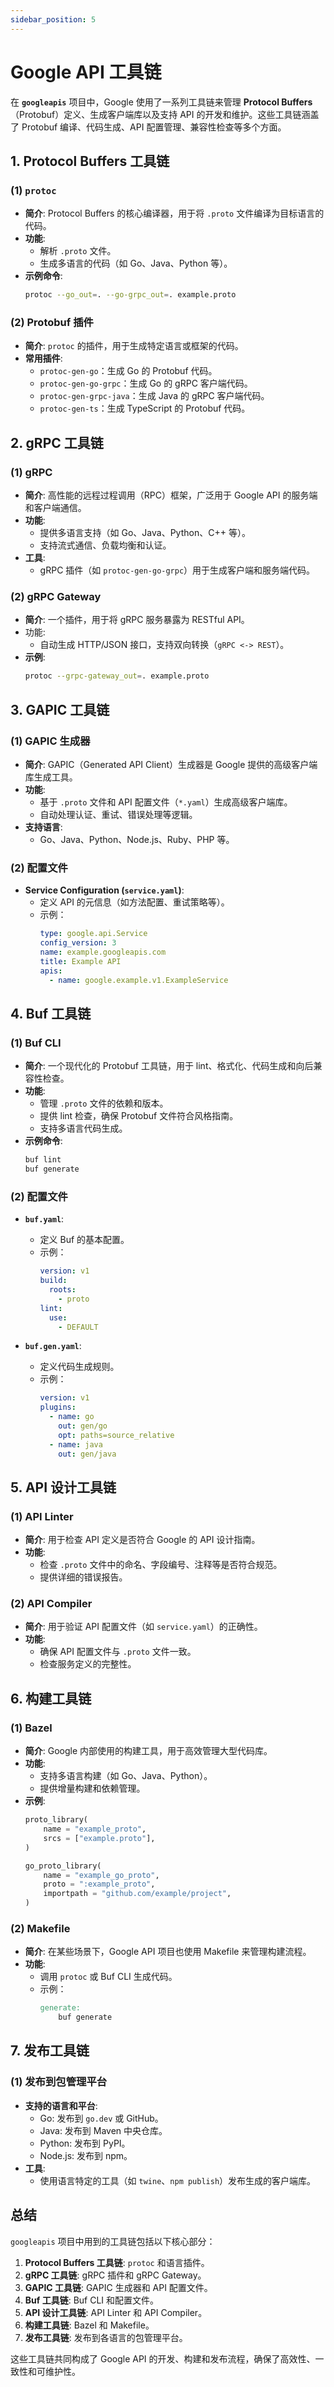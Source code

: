 ```yaml
---
sidebar_position: 5
---
```

# Google API 工具链
在 **`googleapis`** 项目中，Google 使用了一系列工具链来管理 **Protocol Buffers**（Protobuf）定义、生成客户端库以及支持 API 的开发和维护。这些工具链涵盖了 Protobuf 编译、代码生成、API 配置管理、兼容性检查等多个方面。

## **1. Protocol Buffers 工具链**
### **(1) `protoc`**
- **简介**: Protocol Buffers 的核心编译器，用于将 `.proto` 文件编译为目标语言的代码。
- **功能**:
  - 解析 `.proto` 文件。
  - 生成多语言的代码（如 Go、Java、Python 等）。
- **示例命令**:
  ```bash
  protoc --go_out=. --go-grpc_out=. example.proto
  ```

### **(2) Protobuf 插件**
- **简介**: `protoc` 的插件，用于生成特定语言或框架的代码。
- **常用插件**:
  - `protoc-gen-go`：生成 Go 的 Protobuf 代码。
  - `protoc-gen-go-grpc`：生成 Go 的 gRPC 客户端代码。
  - `protoc-gen-grpc-java`：生成 Java 的 gRPC 客户端代码。
  - `protoc-gen-ts`：生成 TypeScript 的 Protobuf 代码。


## **2. gRPC 工具链**
### **(1) gRPC**
- **简介**: 高性能的远程过程调用（RPC）框架，广泛用于 Google API 的服务端和客户端通信。
- **功能**:
  - 提供多语言支持（如 Go、Java、Python、C++ 等）。
  - 支持流式通信、负载均衡和认证。
- **工具**:
  - gRPC 插件（如 `protoc-gen-go-grpc`）用于生成客户端和服务端代码。

### (2) gRPC Gateway
- **简介**: 一个插件，用于将 gRPC 服务暴露为 RESTful API。
- 功能:
  - 自动生成 HTTP/JSON 接口，支持双向转换（`gRPC <-> REST`）。
- **示例**:
  ```bash
  protoc --grpc-gateway_out=. example.proto
  ```

## **3. GAPIC 工具链**
### **(1) GAPIC 生成器**
- **简介**: GAPIC（Generated API Client）生成器是 Google 提供的高级客户端库生成工具。
- **功能**:
  - 基于 `.proto` 文件和 API 配置文件（`*.yaml`）生成高级客户端库。
  - 自动处理认证、重试、错误处理等逻辑。
- **支持语言**:
  - Go、Java、Python、Node.js、Ruby、PHP 等。

### **(2) 配置文件**
- **Service Configuration (`service.yaml`)**:
  - 定义 API 的元信息（如方法配置、重试策略等）。
  - 示例：
    ```yaml
    type: google.api.Service
    config_version: 3
    name: example.googleapis.com
    title: Example API
    apis:
      - name: google.example.v1.ExampleService
    ```

## **4. Buf 工具链**
### **(1) Buf CLI**
- **简介**: 一个现代化的 Protobuf 工具链，用于 lint、格式化、代码生成和向后兼容性检查。
- **功能**:
  - 管理 `.proto` 文件的依赖和版本。
  - 提供 lint 检查，确保 Protobuf 文件符合风格指南。
  - 支持多语言代码生成。
- **示例命令**:
  ```bash
  buf lint
  buf generate
  ```

### **(2) 配置文件**
- **`buf.yaml`**:
  - 定义 Buf 的基本配置。
  - 示例：
    ```yaml
    version: v1
    build:
      roots:
        - proto
    lint:
      use:
        - DEFAULT
    ```

- **`buf.gen.yaml`**:
  - 定义代码生成规则。
  - 示例：
    ```yaml
    version: v1
    plugins:
      - name: go
        out: gen/go
        opt: paths=source_relative
      - name: java
        out: gen/java
    ```
## **5. API 设计工具链**
### **(1) API Linter**
- **简介**: 用于检查 API 定义是否符合 Google 的 API 设计指南。
- **功能**:
  - 检查 `.proto` 文件中的命名、字段编号、注释等是否符合规范。
  - 提供详细的错误报告。

### **(2) API Compiler**
- **简介**: 用于验证 API 配置文件（如 `service.yaml`）的正确性。
- **功能**:
  - 确保 API 配置文件与 `.proto` 文件一致。
  - 检查服务定义的完整性。

## **6. 构建工具链**
### **(1) Bazel**
- **简介**: Google 内部使用的构建工具，用于高效管理大型代码库。
- **功能**:
  - 支持多语言构建（如 Go、Java、Python）。
  - 提供增量构建和依赖管理。
- **示例**:
  ```python
  proto_library(
      name = "example_proto",
      srcs = ["example.proto"],
  )

  go_proto_library(
      name = "example_go_proto",
      proto = ":example_proto",
      importpath = "github.com/example/project",
  )
  ```

### **(2) Makefile**
- **简介**: 在某些场景下，Google API 项目也使用 Makefile 来管理构建流程。
- **功能**:
  - 调用 `protoc` 或 Buf CLI 生成代码。
  - 示例：
    ```makefile
    generate:
        buf generate
    ```
## **7. 发布工具链**
### **(1) 发布到包管理平台**
- **支持的语言和平台**:
  - Go: 发布到 `go.dev` 或 GitHub。
  - Java: 发布到 Maven 中央仓库。
  - Python: 发布到 PyPI。
  - Node.js: 发布到 npm。
- **工具**:
  - 使用语言特定的工具（如 `twine`、`npm publish`）发布生成的客户端库。
## **总结**
`googleapis` 项目中用到的工具链包括以下核心部分：
1. **Protocol Buffers 工具链**: `protoc` 和语言插件。
2. **gRPC 工具链**: gRPC 插件和 gRPC Gateway。
3. **GAPIC 工具链**: GAPIC 生成器和 API 配置文件。
4. **Buf 工具链**: Buf CLI 和配置文件。
5. **API 设计工具链**: API Linter 和 API Compiler。
6. **构建工具链**: Bazel 和 Makefile。
7. **发布工具链**: 发布到各语言的包管理平台。

这些工具链共同构成了 Google API 的开发、构建和发布流程，确保了高效性、一致性和可维护性。